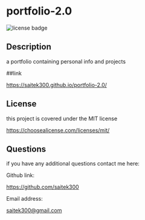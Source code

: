 
# portfolio-2.0
  
  ![license badge](https://img.shields.io/badge/license-MIT-blue.svg)

## Description
    
  a portfolio containing personal info and projects
  
  
    
##link

  https://saitek300.github.io/portfolio-2.0/

## License
    
  this project is covered under the MIT license

  https://choosealicense.com/licenses/mit/ 

## Questions

  if you have any additional questions contact me here:

  Github link:

  https://github.com/saitek300

  Email address:

  saitek300@gmail.com



